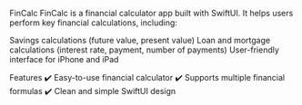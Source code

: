 FinCalc
FinCalc is a financial calculator app built with SwiftUI. It helps users perform key financial calculations, including:

Savings calculations (future value, present value)
Loan and mortgage calculations (interest rate, payment, number of payments)
User-friendly interface for iPhone and iPad

Features
✔️ Easy-to-use financial calculator
✔️ Supports multiple financial formulas
✔️ Clean and simple SwiftUI design
